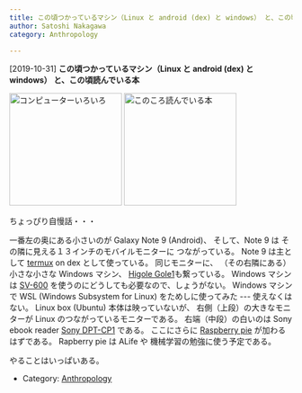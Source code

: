 ```yaml
---
title: この頃つかっているマシン（Linux と android (dex) と windows） と、この頃読んでいる本
author: Satoshi Nakagawa
category: Anthropology

---
```


[2019-10-31] **この頃つかっているマシン（Linux と android (dex) と windows） と、この頃読んでいる本** 

<a href="/pict/2019-10-31-computers.jpg"><img src="/pict/2019-10-31-computers.jpg" alt="コンピューターいろいろ" width="200"/></a>
<a href="/pict/2019-10-31-books.jpg"><img src="/pict/2019-10-31-books.jpg" alt="このころ読んでいる本" width="200"/></a>

 ちょっぴり自慢話・・・

 一番左の奥にある小さいのが Galaxy Note 9 (Android)、
そして、Note 9 は
その隣に見える１３インチのモバイルモニターに
つながっている。
Note 9 は主として
[termux](https://termux.com/) on dex として使っている。
同じモニターに、
（その右隣にある）小さな小さな Windows マシン、
[Higole Gole1](https://www.192pc.com/product/higole-gole1-plus-mini-pc/)も繋っている。
Windows マシンは
[SV-600](https://scansnap.fujitsu.com/jp/product/sv600/) を使うのにどうしても必要なので、しょうがない。
Windows マシンで
WSL (Windows Subsystem for Linux) をためしに使ってみた
--- 使えなくはない。
Linux box (Ubuntu) 本体は映っていないが、
右側（上段）の大きなモニターが Linux のつながっているモニターである。
右端（中段）の白いのは Sony ebook reader
[Sony DPT-CP1](https://www.sony.jp/digital-paper/products/DPT-CP1/) である。
ここにさらに
[Raspberry pie](https://www.raspberrypi.org/)
が加わるはずである。
Rapberry pie は ALife や
機械学習の勉強に使う予定である。

 やることはいっぱいある。

- Category: [Anthropology](https://merapano.github.io/categories.html#Anthropology)

